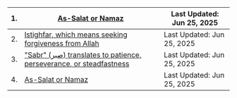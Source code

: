 
|1. | [As-Salat or Namaz](...)       | Last Updated: Jun 25, 2025 |
|---|----------------------------|----------------------------|
|2. | [Istighfar, which means seeking forgiveness from Allah](https://github.com/muarshad01/YouTube_Videos/blob/main/quran/Istighfar.md)| Last Updated: Jun 25, 2025 |
|3. |["Sabr" (صبر) translates to patience, perseverance, or steadfastness]()       | Last Updated: Jun 25, 2025 |
|4. |[As-Salat or Namaz]()       | Last Updated: Jun 25, 2025 |
